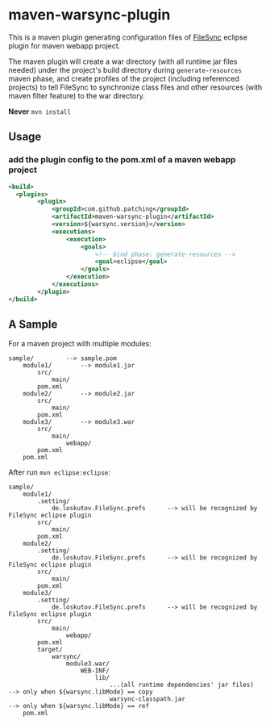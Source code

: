 maven-warsync-plugin
====================

This is a maven plugin generating configuration files of [FileSync](http://andrei.gmxhome.de/filesync/) eclipse plugin for maven webapp project.

The maven plugin will create a war directory (with all runtime jar files needed) under the project's build directory during `generate-resources` maven phase, and create profiles of the project (including referenced projects) to tell FileSync to synchronize class files and other resources (with maven filter feature) to the war directory.

**Never** `mvn install`

Usage
--------------------

### add the plugin config to the pom.xml of a maven webapp project

```XML
<build>
  <plugins>			
		<plugin>
			<groupId>com.github.patching</groupId>
			<artifactId>maven-warsync-plugin</artifactId>
			<version>${warsync.version}</version>
			<executions>
				<execution>
					<goals>
						<!-- bind phase: generate-resources -->
						<goal>eclipse</goal>
					</goals>
				</execution>
			</executions>
		</plugin>
</build>
```

A Sample
--------------------

For a maven project with multiple modules:
```
sample/			--> sample.pom
    module1/		--> module1.jar
        src/
            main/
        pom.xml
    module2/		--> module2.jar
        src/
            main/
        pom.xml
    module3/		--> module3.war
        src/
            main/
                webapp/
        pom.xml
    pom.xml
```
After run `mvn eclipse:eclipse`:
```
sample/
    module1/
        .setting/
            de.loskutov.FileSync.prefs		--> will be recognized by FileSync eclipse plugin
        src/
            main/
        pom.xml
    module2/
        .setting/
            de.loskutov.FileSync.prefs		--> will be recognized by FileSync eclipse plugin
        src/
            main/
        pom.xml
    module3/
        .setting/
            de.loskutov.FileSync.prefs		--> will be recognized by FileSync eclipse plugin
        src/
            main/
                webapp/
        pom.xml
        target/
            warsync/
                module3.war/
                    WEB-INF/
                        lib/
                            ...(all runtime dependencies' jar files)	--> only when ${warsync.libMode} == copy
                            warsync-classpath.jar						--> only when ${warsync.libMode} == ref
    pom.xml
```

